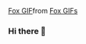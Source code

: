 <div class="tenor-gif-embed" data-postid="24544800" data-share-method="host" data-aspect-ratio="1" data-width="100%"><a href="https://tenor.com/view/fox-gif-24544800">Fox GIF</a>from <a href="https://tenor.com/search/fox-gifs">Fox GIFs</a></div> <script type="text/javascript" async src="https://tenor.com/embed.js"></script>

### Hi there 👋

<!--
**bbbaipooo/bbbaipooo** is a ✨ _special_ ✨ repository because its `README.md` (this file) appears on your GitHub profile.

Here are some ideas to get you started:

- 🔭 I’m currently working on ...
- 🌱 I’m currently learning ...
- 👯 I’m looking to collaborate on ...
- 🤔 I’m looking for help with ...
- 💬 Ask me about ...
- 📫 How to reach me: ...
- 😄 Pronouns: ...
- ⚡ Fun fact: ...
-->
